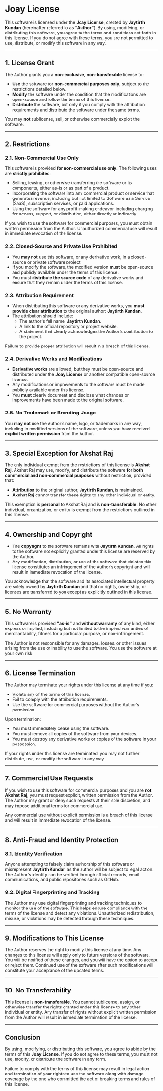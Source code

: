 # **Joay License**

This software is licensed under the **Joay License**, created by **Jaytirth Kundan** (hereinafter referred to as **"Author"**). By using, modifying, or distributing this software, you agree to the terms and conditions set forth in this license. If you do not agree with these terms, you are not permitted to use, distribute, or modify this software in any way.

---

## **1. License Grant**

The Author grants you a **non-exclusive**, **non-transferable** license to:
- **Use** the software for **non-commercial purposes only**, subject to the restrictions detailed below.
- **Modify** the software under the condition that the modifications are open-source and follow the terms of this license.
- **Distribute** the software, but only if you comply with the attribution requirements and distribute the software under the same terms.

You may **not** sublicense, sell, or otherwise commercially exploit the software.

---

## **2. Restrictions**

### **2.1. Non-Commercial Use Only**
This software is provided **for non-commercial use only**. The following uses are **strictly prohibited**:
- Selling, leasing, or otherwise transferring the software or its components, either as-is or as part of a product.
- Incorporating the software into any commercial product or service that generates revenue, including but not limited to Software as a Service (SaaS), subscription services, or paid applications.
- Using the software for any profit-making endeavor, including charging for access, support, or distribution, either directly or indirectly.

If you wish to use the software for commercial purposes, you must obtain written permission from the Author. Unauthorized commercial use will result in immediate revocation of the license.

### **2.2. Closed-Source and Private Use Prohibited**
- You **may not** use this software, or any derivative work, in a closed-source or private software project.
- If you modify the software, the modified version **must** be open-source and publicly available under the terms of this license.
- You must **distribute the source code** of any derivative works and ensure that they remain under the terms of this license.

### **2.3. Attribution Requirement**
- When distributing this software or any derivative works, you **must provide clear attribution** to the original author: **Jaytirth Kundan**.
- The attribution should include:
  - The author's full name: **Jaytirth Kundan**.
  - A link to the official repository or project website.
  - A statement that clearly acknowledges the Author’s contribution to the project.

Failure to provide proper attribution will result in a breach of this license.

### **2.4. Derivative Works and Modifications**
- **Derivative works** are allowed, but they must be open-source and distributed under the **Joay License** or another compatible open-source license.
- Any modifications or improvements to the software must be made publicly available under this license.
- You **must** clearly document and disclose what changes or improvements have been made to the original software.

### **2.5. No Trademark or Branding Usage**
You **may not** use the Author’s name, logo, or trademarks in any way, including in modified versions of the software, unless you have received **explicit written permission** from the Author.

---

## **3. Special Exception for Akshat Raj**

The only individual exempt from the restrictions of this license is **Akshat Raj**. Akshat Raj may use, modify, and distribute the software **for both commercial and non-commercial purposes** without restriction, provided that:
- **Attribution** to the original author, **Jaytirth Kundan**, is maintained.
- **Akshat Raj** cannot transfer these rights to any other individual or entity.

This exemption is **personal** to Akshat Raj and is **non-transferable**. No other individual, organization, or entity is exempt from the restrictions outlined in this license.

---

## **4. Ownership and Copyright**

- The **copyright** to the software remains with **Jaytirth Kundan**. All rights to the software not explicitly granted under this license are reserved by the Author.
- Any modification, distribution, or use of the software that violates this license constitutes an infringement of the Author’s copyright and will result in immediate revocation of the license.

You acknowledge that the software and its associated intellectual property are solely owned by **Jaytirth Kundan** and that no rights, ownership, or licenses are transferred to you except as explicitly outlined in this license.

---

## **5. No Warranty**

This software is provided **"as-is"** and **without warranty** of any kind, either express or implied, including but not limited to the implied warranties of merchantability, fitness for a particular purpose, or non-infringement.

The Author is not responsible for any damages, losses, or other issues arising from the use or inability to use the software. You use the software at your own risk.

---

## **6. License Termination**

The Author may terminate your rights under this license at any time if you:
- Violate any of the terms of this license.
- Fail to comply with the attribution requirements.
- Use the software for commercial purposes without the Author’s permission.

Upon termination:
- You must immediately cease using the software.
- You must remove all copies of the software from your devices.
- You must destroy any derivative works or copies of the software in your possession.

If your rights under this license are terminated, you may not further distribute, use, or modify the software in any way.

---

## **7. Commercial Use Requests**

If you wish to use this software for commercial purposes and you are **not Akshat Raj**, you must request explicit, written permission from the Author. The Author may grant or deny such requests at their sole discretion, and may impose additional terms for commercial use.

Any commercial use without explicit permission is a breach of this license and will result in immediate revocation of the license.

---

## **8. Anti-Fraud and Identity Protection**

### **8.1. Identity Verification**
Anyone attempting to falsely claim authorship of this software or misrepresent **Jaytirth Kundan** as the author will be subject to legal action. The Author's identity can be verified through official records, email communications, and public repositories such as GitHub.

### **8.2. Digital Fingerprinting and Tracking**
The Author may use digital fingerprinting and tracking techniques to monitor the use of the software. This helps ensure compliance with the terms of the license and detect any violations. Unauthorized redistribution, misuse, or violations may be detected through these techniques.

---

## **9. Modifications to This License**

The Author reserves the right to modify this license at any time. Any changes to this license will apply only to future versions of the software. You will be notified of these changes, and you will have the option to accept or reject them. Continued use of the software after such modifications will constitute your acceptance of the updated terms.

---

## **10. No Transferability**

This license is **non-transferable**. You cannot sublicense, assign, or otherwise transfer the rights granted under this license to any other individual or entity. Any transfer of rights without explicit written permission from the Author will result in immediate termination of the license.

---

## **Conclusion**

By using, modifying, or distributing this software, you agree to abide by the terms of this **Joay License**. If you do not agree to these terms, you must not use, modify, or distribute the software in any form.

Failure to comply with the terms of this license may result in legal action and termination of your rights to use the software along with damage coverage by the one who committed the act of breaking terms and rules of this license.
